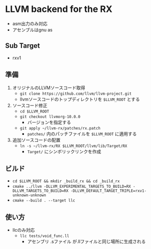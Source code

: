 # LLVM backend for the RX
* asm出力のみ対応
* アセンブルはgnu as


## Sub Target
* rxv1


## 準備
1. オリジナルのLLVMソースコード取得
    * `git clone https://github.com/llvm/llvm-project.git`
    * llvmソースコードのトップディレクトリを `$LLVM_ROOT` とする
2. ソースコード修正
    * `cd $LLVM_ROOT`
    * `git checkout llvmorg-10.0.0`
        * バージョンを指定する
    * `git apply ~/llvm-rx/patches/rx.patch`
        * `patches/` 内のパッチファイルを `$LLVM_ROOT` に適用する
3. 追加ソースコードの配置
    * `ln -s ~/llvm-rx/RX $LLVM_ROOT/llvm/lib/Target/RX`
        * `Target/` にシンボリックリンクを作成


## ビルド
* `cd $LLVM_ROOT && mkdir _build_rx && cd _build_rx`
* `cmake ../llvm -DLLVM_EXPERIMENTAL_TARGETS_TO_BUILD=RX -DLLVM_TARGETS_TO_BUILD=RX -DLLVM_DEFAULT_TARGET_TRIPLE=rxv1-unknown-unknown`
* `cmake --build . --target llc`


## 使い方
* llcのみ対応
    * `llc tests/void_func.ll`
        * アセンブリ .sファイル が.llファイルと同じ場所に生成される
